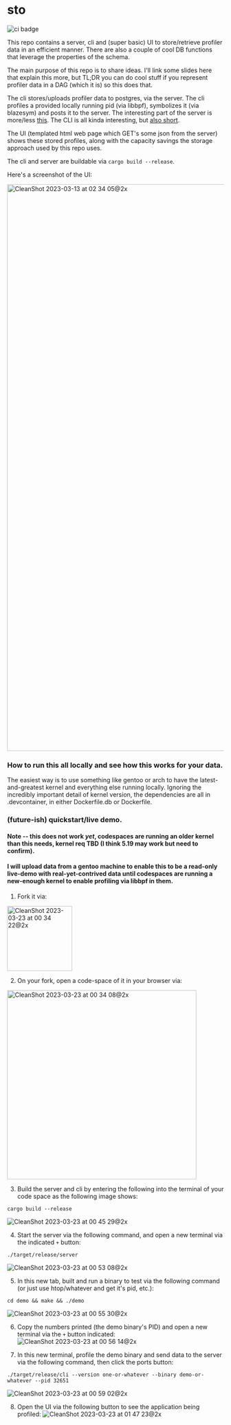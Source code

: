 # sto

![ci badge](https://github.com/likewhatevs/sto/actions/workflows/rust.yml/badge.svg)

This repo contains a server, cli and (super basic) UI to store/retrieve profiler data in an efficient manner. There are also a couple of cool DB functions that leverage the properties of the schema.

The main purpose of this repo is to share ideas. I'll link some slides here that explain this more, but TL;DR you can do cool stuff if you represent profiler data in a DAG (which it is) so this does that.

The cli stores/uploads profiler data to postgres, via the server. The cli profiles a provided locally running pid (via libbpf), symbolizes it (via blazesym) and posts it to the server. The interesting part of the server is more/less [this](https://github.com/likewhatevs/sto/blob/f160f9e2f28bf5af815fc0079eb20c298913186c/src/bin/server.rs#L196-L277). The CLI is all kinda interesting, but [also short](https://github.com/likewhatevs/sto/blob/main/src/bin/cli.rs).

The UI (templated html web page which GET's some json from the server) shows these stored profiles, along with the capacity savings the storage approach used by this repo uses.

The cli and server are buildable via `cargo build --release`.

Here's a screenshot of the UI:

<img width="1319" alt="CleanShot 2023-03-13 at 02 34 05@2x" src="https://user-images.githubusercontent.com/12107998/225395658-528dfdb7-5d5c-4080-81d2-d0e99c2a7da5.png">

### How to run this all locally and see how this works for your data.

The easiest way is to use something like gentoo or arch to have the latest-and-greatest kernel and everything else running locally. Ignoring the incredibly important detail of kernel version, the dependencies are all in .devcontainer, in either Dockerfile.db or Dockerfile.

### (future-ish) quickstart/live demo.
#### Note -- this does not work *yet*, codespaces are running an older kernel than this needs, kernel req TBD (I think 5.19 may work but need to confirm).
#### I will upload data from a gentoo machine to enable this to be a read-only live-demo with real-yet-contrived data until codespaces are running a new-enough kernel to enable profiling via libbpf in them.

1) Fork it via:
<img width="151" alt="CleanShot 2023-03-23 at 00 34 22@2x" src="https://user-images.githubusercontent.com/12107998/227104970-4635263c-bc2c-4b30-821b-8a99ddf4388c.png">

2) On your fork, open a code-space of it in your browser via:
<img width="440" alt="CleanShot 2023-03-23 at 00 34 08@2x" src="https://user-images.githubusercontent.com/12107998/227105047-98e57748-219d-4ca0-9bd1-b410952b7346.png">

3) Build the server and cli by entering the following into the terminal of your code space as the following image shows:
```
cargo build --release
```
![CleanShot 2023-03-23 at 00 45 29@2x](https://user-images.githubusercontent.com/12107998/227105684-1d41d410-f134-4cb3-89be-31f0066963a9.png)

4) Start the server via the following command, and open a new terminal via the indicated `+` button:
```
./target/release/server
```
![CleanShot 2023-03-23 at 00 53 08@2x](https://user-images.githubusercontent.com/12107998/227106830-04bb1453-f422-4c4a-b5aa-a389b3a82851.png)


5) In this new tab, built and run a binary to test via the following command (or just use htop/whatever and get it's pid, etc.):
```
cd demo && make && ./demo
```
![CleanShot 2023-03-23 at 00 55 30@2x](https://user-images.githubusercontent.com/12107998/227107130-aa3876c0-166f-47e7-9154-ec6fea1fbe2d.png)

6) Copy the numbers printed (the demo binary's PID) and open a new terminal via the `+` button indicated:
![CleanShot 2023-03-23 at 00 56 14@2x](https://user-images.githubusercontent.com/12107998/227107257-1de5627d-297f-4481-bd6a-5ae72631ca98.png)

7) In this new terminal, profile the demo binary and send data to the server via the following command, then click the ports button:
```
./target/release/cli --version one-or-whatever --binary demo-or-whatever --pid 32651
```
![CleanShot 2023-03-23 at 00 59 02@2x](https://user-images.githubusercontent.com/12107998/227128213-5d5ce285-852c-4317-b3db-f1c4532ff1b9.png)

8) Open the UI via the following button to see the application being profiled:
![CleanShot 2023-03-23 at 01 47 23@2x](https://user-images.githubusercontent.com/12107998/227128501-dae10b2b-0916-4409-ab57-cce31f6cae94.png)

